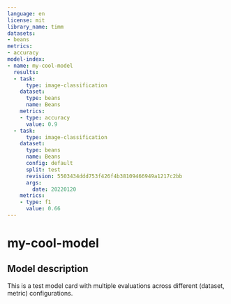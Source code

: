 ```yaml
---
language: en
license: mit
library_name: timm
datasets:
- beans
metrics:
- accuracy
model-index:
- name: my-cool-model
  results:
  - task:
      type: image-classification
    dataset:
      type: beans
      name: Beans
    metrics:
    - type: accuracy
      value: 0.9
  - task:
      type: image-classification
    dataset:
      type: beans
      name: Beans
      config: default
      split: test
      revision: 5503434ddd753f426f4b38109466949a1217c2bb
      args:
        date: 20220120
    metrics:
    - type: f1
      value: 0.66
---
```


# my-cool-model

## Model description

This is a test model card with multiple evaluations across different (dataset, metric) configurations.
